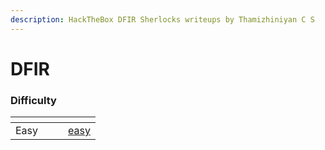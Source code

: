 ```yaml
---
description: HackTheBox DFIR Sherlocks writeups by Thamizhiniyan C S
---
```


# DFIR

### Difficulty

<table data-view="cards"><thead><tr><th align="center"></th><th data-hidden></th><th data-hidden></th><th data-hidden data-card-target data-type="content-ref"></th></tr></thead><tbody><tr><td align="center">Easy</td><td></td><td></td><td><a href="easy/">easy</a></td></tr></tbody></table>
